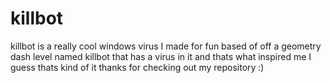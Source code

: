 # killbot
killbot is a really cool windows virus I made for fun based of off a geometry dash level named killbot that has a virus in it and thats what inspired me I guess thats 
kind of it thanks for checking out my repository :)
